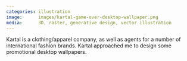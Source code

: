 ```yaml
---
categories: illustration
image:      images/kartal-game-over-desktop-wallpaper.png
media:      3D, raster, generative design, vector illustration
---
```

Kartal is a clothing/apparel company, as well as agents for a number of
international fashion brands. Kartal approached me to design some promotional
desktop wallpapers.
